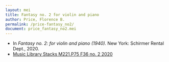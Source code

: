 ```yaml
---
layout: mei
title: Fantasy no. 2 for violin and piano
author: Price, Florence B.
permalink: /price-fantasy_no2/
document: price_fantasy_no2.mei
---
```


- In *Fantasy no. 2: for violin and piano (1940).* New York: Schirmer Rental Dept., 2020.
- <a href="https://tufts.primo.exlibrisgroup.com/permalink/01TUN_INST/1kc9gia/alma991018331656403851" target="_blank">Music Library Stacks M221.P75 F36 no. 2 2020</a>
